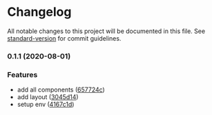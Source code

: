 # Changelog

All notable changes to this project will be documented in this file. See [standard-version](https://github.com/conventional-changelog/standard-version) for commit guidelines.

### 0.1.1 (2020-08-01)

### Features

- add all components ([657724c](https://github.com/tensegrity666/simple-react-todo/commit/657724ca8230d4b356ce03266fc1d2f336486c90))
- add layout ([3045d14](https://github.com/tensegrity666/simple-react-todo/commit/3045d14318d2ea1a3a10a867e61b07e0812c5a29))
- setup env ([4167c1d](https://github.com/tensegrity666/simple-react-todo/commit/4167c1dea5d49846f0fd181dae169d81cb02da5a))
